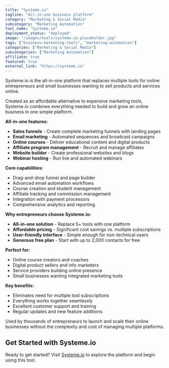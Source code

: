 ```yaml
---
title: "Systeme.io"
tagline: "All-in-one business platform"
category: "Marketing & Social Media"
subcategory: "Marketing Automation"
tool_name: "Systeme.io"
deployment_status: "deployed"
image: "/images/tools/systeme-io-placeholder.jpg"
tags: ["business-marketing-tools", "marketing-automation"]
categories: ["Marketing & Social Media"]
subcategories: ["Marketing Automation"]
affiliate: true
featured: true
external_link: "https://systeme.io"
---
```

Systeme.io is the all-in-one platform that replaces multiple tools for online entrepreneurs and small businesses wanting to sell products and services online.

Created as an affordable alternative to expensive marketing tools, Systeme.io combines everything needed to build and grow an online business in one simple platform.

**All-in-one features:**
- **Sales funnels** - Create complete marketing funnels with landing pages
- **Email marketing** - Automated sequences and broadcast campaigns
- **Online courses** - Deliver educational content and digital products
- **Affiliate program management** - Recruit and manage affiliates
- **Website builder** - Create professional websites and blogs
- **Webinar hosting** - Run live and automated webinars

**Core capabilities:**
- Drag-and-drop funnel and page builder
- Advanced email automation workflows
- Course creation and student management
- Affiliate tracking and commission management
- Integration with payment processors
- Comprehensive analytics and reporting

**Why entrepreneurs choose Systeme.io:**
- **All-in-one solution** - Replace 5+ tools with one platform
- **Affordable pricing** - Significant cost savings vs. multiple subscriptions
- **User-friendly interface** - Simple enough for non-technical users
- **Generous free plan** - Start with up to 2,000 contacts for free

**Perfect for:**
- Online course creators and coaches
- Digital product sellers and info marketers
- Service providers building online presence
- Small businesses wanting integrated marketing tools

**Key benefits:**
- Eliminates need for multiple tool subscriptions
- Everything works together seamlessly
- Excellent customer support and training
- Regular updates and new feature additions

Used by thousands of entrepreneurs to launch and scale their online businesses without the complexity and cost of managing multiple platforms.

## Get Started with Systeme.io

Ready to get started? Visit [Systeme.io](https://systeme.io) to explore the platform and begin using this tool.